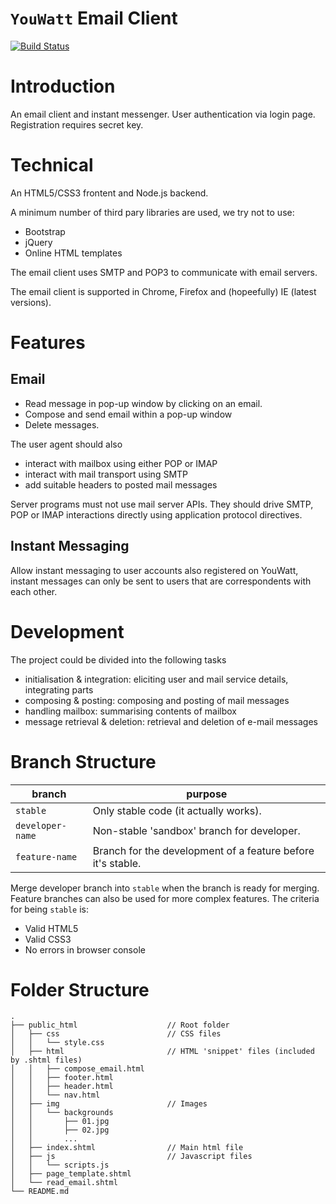 # `YouWatt` Email Client

[![Build Status](https://travis-ci.org/apg30/email_agent.svg?branch=master)](https://travis-ci.org/apg30/email_agent)

# Introduction

An email client and instant messenger. User authentication via login page. Registration requires secret key.

# Technical

An HTML5/CSS3 frontent and Node.js backend.

A minimum number of third pary libraries are used, we try not to use:

- Bootstrap
- jQuery
- Online HTML templates

The email client uses SMTP and POP3 to communicate with email servers.

The email client is supported in Chrome, Firefox and (hopeefully) IE (latest versions).

# Features

## Email

- Read message in pop-up window by clicking on an email.
- Compose and send email within a pop-up window
- Delete messages.

The user agent should also

- interact with mailbox using either POP or IMAP
- interact with mail transport using SMTP
- add suitable headers to posted mail messages

Server programs must not use mail server APIs. They should drive SMTP, POP or IMAP interactions directly using application protocol directives.

## Instant Messaging

Allow instant messaging to user accounts also registered on YouWatt, instant messages can only be sent to users that are correspondents with each other.

# Development

The project could be divided into the following tasks

- initialisation & integration: eliciting user and mail service details, integrating parts
- composing & posting: composing and posting of mail messages
- handling mailbox: summarising contents of mailbox
- message retrieval & deletion: retrieval and deletion of e-mail messages

# Branch Structure

branch           | purpose
---------------- | -----------------------------------------------------------
`stable`         | Only stable code (it actually works).
`developer-name` | Non-stable 'sandbox' branch for developer.
`feature-name`   | Branch for the development of a feature before it's stable.

Merge developer branch into `stable` when the branch is ready for merging. Feature branches can also be used for more complex features. The criteria for being `stable` is:

- Valid HTML5
- Valid CSS3
- No errors in browser console

# Folder Structure

```
.
├── public_html                    // Root folder
│   ├── css                        // CSS files
│   │   └── style.css
│   ├── html                       // HTML 'snippet' files (included by .shtml files)
│   │   ├── compose_email.html
│   │   ├── footer.html
│   │   ├── header.html
│   │   └── nav.html
│   ├── img                        // Images
│   │   └── backgrounds
│   │       ├── 01.jpg
│   │       ├── 02.jpg
│   │       ...
│   ├── index.shtml                // Main html file
│   ├── js                         // Javascript files
│   │   └── scripts.js
│   ├── page_template.shtml
│   └── read_email.shtml
└── README.md
```
